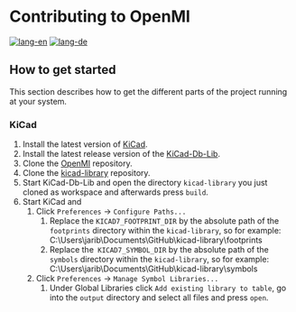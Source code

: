 # Contributing to OpenMI

[![lang-en](https://img.shields.io/badge/lang-en-inactive?style=for-the-badge)](CONTRIBUTING.md)
[![lang-de](https://img.shields.io/badge/lang-de-informational?style=for-the-badge)](CONTRIBUTING.de.md)

## How to get started

This section describes how to get the different parts of the project running at your system.

### KiCad

1. Install the latest version of [KiCad](https://www.kicad.org/).
2. Install the latest release version of the [KiCad-Db-Lib](https://github.com/Projektanker/kicad-db-lib/releases).
3. Clone the [OpenMI]((https://github.com/OpenCleanEnergy/OpenMI.git)) repository.
4. Clone the [kicad-library](https://github.com/OpenCleanEnergy/kicad-library) repository.
5. Start KiCad-Db-Lib and open the directory `kicad-library` you just cloned as workspace and afterwards press `build`.
6. Start KiCad and
   1. Click `Preferences` -> `Configure Paths...`
      1. Replace the `KICAD7_FOOTPRINT_DIR` by the absolute path of the `footprints` directory within the `kicad-library`, so for example: C:\Users\jarib\Documents\GitHub\kicad-library\footprints
      2. Replace the` KICAD7_SYMBOL_DIR` by the absolute path of the `symbols` directory within the `kicad-library`, so for example: C:\Users\jarib\Documents\GitHub\kicad-library\symbols
   2. Click `Preferences` -> `Manage Symbol Libraries...`
      1. Under Global Libraries click `Add existing library to table`, go into the `output` directory and select all files and press `open`.

